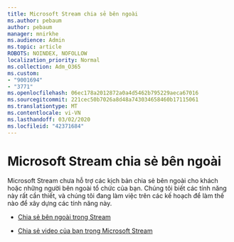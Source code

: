 ```yaml
---
title: Microsoft Stream chia sẻ bên ngoài
ms.author: pebaum
author: pebaum
manager: mnirkhe
ms.audience: Admin
ms.topic: article
ROBOTS: NOINDEX, NOFOLLOW
localization_priority: Normal
ms.collection: Adm_O365
ms.custom:
- "9001694"
- "3771"
ms.openlocfilehash: 06ec178a2012872a0a4d5462b795229aeca67016
ms.sourcegitcommit: 221cec50b7026a8d48a743034658460b17115061
ms.translationtype: MT
ms.contentlocale: vi-VN
ms.lasthandoff: 03/02/2020
ms.locfileid: "42371684"
---
```

# <a name="microsoft-stream-external-sharing"></a>Microsoft Stream chia sẻ bên ngoài

Microsoft Stream chưa hỗ trợ các kịch bản chia sẻ bên ngoài cho khách hoặc những người bên ngoài tổ chức của bạn. Chúng tôi biết các tính năng này rất cần thiết, và chúng tôi đang làm việc trên các kế hoạch để làm thế nào để xây dựng các tính năng này.

- [Chia sẻ bên ngoài trong Stream](https://docs.microsoft.com/en-us/stream/portal-share-video#external-sharing)

- [Chia sẻ video của bạn trong Microsoft Stream](https://docs.microsoft.com/en-us/stream/portal-share-video)
